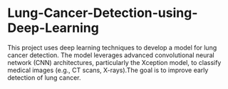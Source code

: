 # Lung-Cancer-Detection-using-Deep-Learning
This project uses deep learning techniques to develop a model for lung cancer detection. The model leverages advanced convolutional neural network (CNN) architectures, particularly the Xception model, to classify medical images (e.g., CT scans, X-rays).The goal is to improve early detection of lung cancer.
